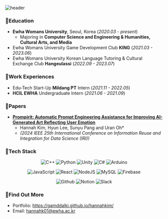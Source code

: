 ![header](https://capsule-render.vercel.app/api?type=waving&color=FC4A4A&height=270&section=header&text=Hannah%20Kim&fontSize=90&fontColor=ffffff)

### 🍓Education
* **Ewha Womans University**, Seoul, Korea (*2020.03 - present*)
  * Majoring in **Computer Science and Engineering & Humanities, Cultural Arts, and Media**
* Ewha Womans University Game Development Club **KING** (*2021.03 - 2023.06*)
* Ewha Womans University Korean Language Tutoring & Cultural Exchange Club **Hangeulassi** (*2022.09 - 2023.07*)

### 🍓Work Experiences
* Edu-Tech Start-Up **Mildang PT** Intern (*2021.11 - 2022.05*)
* **HCIL EWHA** Undergraduate Intern (*2021.06 - 2021.09*)

### 🍓Papers
* [**Prompirit: Automatic Prompt Engineering Assistance for Improving AI-Generated Art Reflecting User Emotion**](https://sites.google.com/view/prompirit/)
  * Hannah Kim, Hyun Lee, Sunyu Pang and Uran Oh*
  * _(2024 IEEE 25th International Conference on Information Reuse and Integration for Data Science (IRI))_

### 🍓Tech Stack
<div align=center>
  
  ![C++](https://img.shields.io/badge/c++-%2300599C.svg?style=for-the-badge&logo=c%2B%2B&logoColor=white)
  ![Python](https://img.shields.io/badge/python-3776AB?style=for-the-badge&logo=python&logoColor=white)
  ![Unity](https://img.shields.io/badge/unity-%23000000.svg?style=for-the-badge&logo=unity&logoColor=white)
  ![C#](https://img.shields.io/badge/c%23-%23239120.svg?style=for-the-badge&logo=c-sharp&logoColor=white)
  ![Arduino](https://img.shields.io/badge/-Arduino-00979D?style=for-the-badge&logo=Arduino&logoColor=white)

  ![JavaScript](https://img.shields.io/badge/javascript-%23F7DF1E.svg?style=for-the-badge&logo=javascript&logoColor=white)
  ![React](https://img.shields.io/badge/React-61DAFB.svg?style=for-the-badge&logo=React&logoColor=fff)
  ![NodeJS](https://img.shields.io/badge/node.js-6DA55F?style=for-the-badge&logo=node.js&logoColor=white)
  ![MySQL](https://img.shields.io/badge/mysql-4479A1?style=for-the-badge&logo=mysql&logoColor=white)
  ![Firebase](https://img.shields.io/badge/-Firebase-FFCA28?style=for-the-badge&logo=firebase&logoColor=white)

  ![Github](https://img.shields.io/badge/github-181717?style=for-the-badge&logo=github&logoColor=white)
  ![Notion](https://img.shields.io/badge/notion-ffffff?style=for-the-badge&logo=notion&logoColor=black)
  ![Slack](https://img.shields.io/badge/slack-4A154B?style=for-the-badge&logo=slack&logoColor=white)
  
</div>

### 🍓Find Out More
* Portfolio: https://gamddalki.github.io/hannahkim/
* Email: hannahk01@ewha.ac.kr
